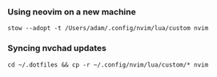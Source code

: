 ### Using neovim on a new machine
```
stow --adopt -t /Users/adam/.config/nvim/lua/custom nvim
```

### Syncing nvchad updates
```
cd ~/.dotfiles && cp -r ~/.config/nvim/lua/custom/* nvim
```


